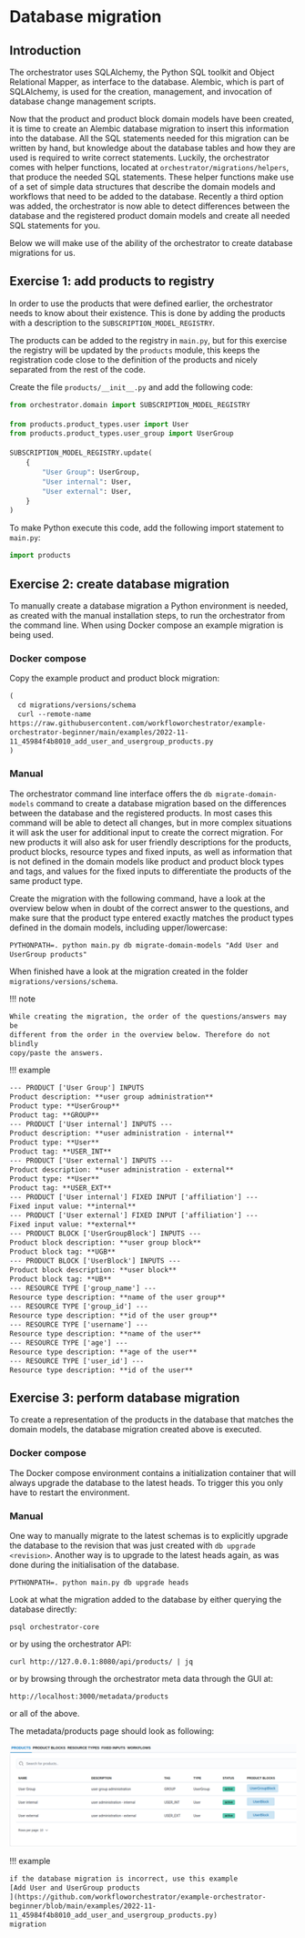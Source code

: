 # Database migration

## Introduction

The orchestrator uses SQLAlchemy, the Python SQL toolkit and Object Relational
Mapper, as interface to the database. Alembic, which is part of SQLAlchemy, is
used for the creation, management, and invocation of database change management
scripts.  

Now that the product and product block domain models have been created, it is
time to create an Alembic database migration to insert this information into
the database. All the SQL statements needed for this migration can be written
by hand, but knowledge about the database tables and how they are used is
required to write correct statements. Luckily, the orchestrator comes with
helper functions, located at `orchestrator/migrations/helpers`, that produce
the needed SQL statements.  These helper functions make use of a set of simple
data structures that describe the domain models and workflows that need to be
added to the database. Recently a third option was added, the orchestrator is
now able to detect differences between the database and the registered product
domain models and create all needed SQL statements for you.

Below we will make use of the ability of the orchestrator to create database
migrations for us.

## Exercise 1: add products to registry

In order to use the products that were defined earlier, the orchestrator needs
to know about their existence. This is done by adding the products with a
description to the `SUBSCRIPTION_MODEL_REGISTRY`.

The products can be added to the registry in `main.py`, but for this exercise
the registry will be updated by the `products` module, this keeps the
registration code close to the definition of the products and nicely separated
from the rest of the code.

Create the file `products/__init__.py` and add the following code:

```python
from orchestrator.domain import SUBSCRIPTION_MODEL_REGISTRY

from products.product_types.user import User
from products.product_types.user_group import UserGroup

SUBSCRIPTION_MODEL_REGISTRY.update(
    {
        "User Group": UserGroup,
        "User internal": User,
        "User external": User,
    }
)
```

To make Python execute this code, add the following import statement to
`main.py`:

```python
import products
```

## Exercise 2: create database migration

To manually create a database migration a Python environment is needed, as 
created with the manual installation steps, to run the orchestrator from the 
command line. When using Docker compose an example migration is being used.

### Docker compose

Copy the example product and product block migration:

```shell
(
  cd migrations/versions/schema
  curl --remote-name https://raw.githubusercontent.com/workfloworchestrator/example-orchestrator-beginner/main/examples/2022-11-11_45984f4b8010_add_user_and_usergroup_products.py
)
```

### Manual

The orchestrator command line interface offers the `db migrate-domain-models`
command to create a database migration based on the differences between the
database and the registered products. In most cases this command will be able
to detect all changes, but in more complex situations it will ask the user for
additional input to create the correct migration. For new products it will also
ask for user friendly descriptions for the products, product blocks, resource
types and fixed inputs, as well as information that is not defined in the
domain models like product and product block types and tags, and values for the
fixed inputs to differentiate the products of the same product type.

Create the migration with the following command, have a look at the overview
below when in doubt of the correct answer to the questions, and make sure that
the product type entered exactly matches the product types defined in the
domain models, including upper/lowercase: 

```shell
PYTHONPATH=. python main.py db migrate-domain-models "Add User and UserGroup products"
```

When finished have a look at the migration created in the folder
`migrations/versions/schema`.

!!! note

    While creating the migration, the order of the questions/answers may be 
    different from the order in the overview below. Therefore do not blindly
    copy/paste the answers.

!!! example

    --- PRODUCT ['User Group'] INPUTS   
    Product description: **user group administration**  
    Product type: **UserGroup**  
    Product tag: **GROUP**  
    --- PRODUCT ['User internal'] INPUTS ---  
    Product description: **user administration - internal**  
    Product type: **User**  
    Product tag: **USER_INT**  
    --- PRODUCT ['User external'] INPUTS ---  
    Product description: **user administration - external**  
    Product type: **User**  
    Product tag: **USER_EXT**  
    --- PRODUCT ['User internal'] FIXED INPUT ['affiliation'] ---  
    Fixed input value: **internal**  
    --- PRODUCT ['User external'] FIXED INPUT ['affiliation'] ---  
    Fixed input value: **external**  
    --- PRODUCT BLOCK ['UserGroupBlock'] INPUTS ---  
    Product block description: **user group block**  
    Product block tag: **UGB**  
    --- PRODUCT BLOCK ['UserBlock'] INPUTS ---  
    Product block description: **user block**  
    Product block tag: **UB**  
    --- RESOURCE TYPE ['group_name'] ---  
    Resource type description: **name of the user group**  
    --- RESOURCE TYPE ['group_id'] ---  
    Resource type description: **id of the user group**  
    --- RESOURCE TYPE ['username'] ---  
    Resource type description: **name of the user**  
    --- RESOURCE TYPE ['age'] ---  
    Resource type description: **age of the user**  
    --- RESOURCE TYPE ['user_id'] ---  
    Resource type description: **id of the user**  

## Exercise 3: perform database migration

To create a representation of the products in the database that matches the
domain models, the database migration created above is executed.

### Docker compose

The Docker compose environment contains a initialization container that will 
always upgrade the database to the latest heads. To trigger this you only have
to restart the environment.

### Manual

One way to manually migrate to the latest schemas
is to explicitly upgrade the database to the revision that was just
created  with `db upgrade <revision>`. Another way is to upgrade to the latest
heads again, as was done during the initialisation of the database.

```shell
PYTHONPATH=. python main.py db upgrade heads
```

Look at what the migration added to the database by either querying the
database directly:

```shell
psql orchestrator-core
```

or by using the orchestrator API:

```shell
curl http://127.0.0.1:8080/api/products/ | jq
```

or by browsing through the orchestrator meta data through the GUI at:

```shell
http://localhost:3000/metadata/products
```

or all of the above.

The metadata/products page should look as following:

![Metadata products page](../images/metadata_products.png "Metadata products page")

!!! example

    if the database migration is incorrect, use this example 
    [Add User and UserGroup products
    ](https://github.com/workfloworchestrator/example-orchestrator-beginner/blob/main/examples/2022-11-11_45984f4b8010_add_user_and_usergroup_products.py)
    migration
